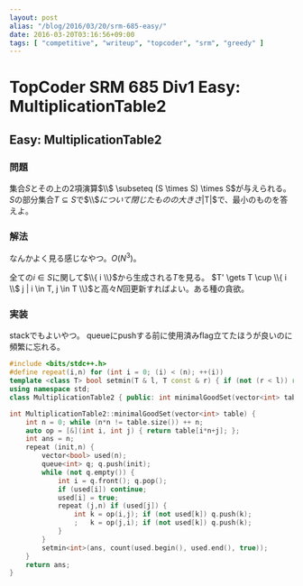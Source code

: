 ```yaml
---
layout: post
alias: "/blog/2016/03/20/srm-685-easy/"
date: 2016-03-20T03:16:56+09:00
tags: [ "competitive", "writeup", "topcoder", "srm", "greedy" ]
---
```


# TopCoder SRM 685 Div1 Easy: MultiplicationTable2

## Easy: MultiplicationTable2

### 問題

集合$S$とその上の2項演算$\\$ \subseteq (S \times S) \times S$が与えられる。
$S$の部分集合$T \subseteq S$で$\\$$について閉じたものの大きさ$|T|$で、最小のものを答えよ。

### 解法

なんかよく見る感じなやつ。$O(N^3)$。

全ての$i \in S$に関して$\\{ i \\}$から生成される$T$を見る。
$T' \gets T \cup \\{ i \\$ j | i \in T, j \in T \\}$と高々$N$回更新すればよい。ある種の貪欲。

### 実装

stackでもよいやつ。
queueにpushする前に使用済みflag立てたほうが良いのに頻繁に忘れる。

``` c++
#include <bits/stdc++.h>
#define repeat(i,n) for (int i = 0; (i) < (n); ++(i))
template <class T> bool setmin(T & l, T const & r) { if (not (r < l)) return false; l = r; return true; }
using namespace std;
class MultiplicationTable2 { public: int minimalGoodSet(vector<int> table); };

int MultiplicationTable2::minimalGoodSet(vector<int> table) {
    int n = 0; while (n*n != table.size()) ++ n;
    auto op = [&](int i, int j) { return table[i*n+j]; };
    int ans = n;
    repeat (init,n) {
        vector<bool> used(n);
        queue<int> q; q.push(init);
        while (not q.empty()) {
            int i = q.front(); q.pop();
            if (used[i]) continue;
            used[i] = true;
            repeat (j,n) if (used[j]) {
                int k = op(i,j); if (not used[k]) q.push(k);
                ;   k = op(j,i); if (not used[k]) q.push(k);
            }
        }
        setmin<int>(ans, count(used.begin(), used.end(), true));
    }
    return ans;
}
```
